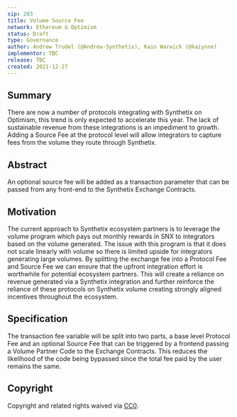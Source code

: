 ```yaml
---
sip: 203
title: Volume Source Fee
network: Ethereum & Optimism
status: Draft
type: Governance
author: Andrew Trudel (@Andrew-Synthetix), Kain Warwick (@kaiynne)
implementor: TBC
release: TBC
created: 2021-12-27
---
```




## Summary

There are now a number of protocols integrating with Synthetix on Optimism, this trend is only expected to accelerate this year. The lack of sustainable revenue from these integrations is an impediment to growth. Adding a Source Fee at the protocol level will allow integrators to capture fees from the volume they route through Synthetix.

## Abstract

An optional source fee will be added as a transaction parameter that can be passed from any front-end to the Synthetix Exchange Contracts.

## Motivation

The current approach to Synthetix ecosystem partners is to leverage the volume program which pays out monthly rewards in SNX to integrators based on the volume generated. The issue with this program is that it does not scale linearly with volume so there is limited upside for integrators generating large volumes. By splitting the exchange fee into a Protocol Fee and Source Fee we can ensure that the upfront integration effort is worthwhile for potential ecosystem partners. This will create a reliance on revenue generated via a Synthetix integration and further reinforce the reliance of these protocols on Synthetix volume creating strongly aligned incentives throughout the ecosystem.

## Specification

The transaction fee variable will be split into two parts, a base level Protocol Fee and an optional Source Fee that can be triggered by a frontend passing a Volume Partner Code to the Exchange Contracts. This reduces the likelihood of the code being bypassed since the total fee paid by the user remains the same.

## Copyright

Copyright and related rights waived via [CC0](https://creativecommons.org/publicdomain/zero/1.0/).


